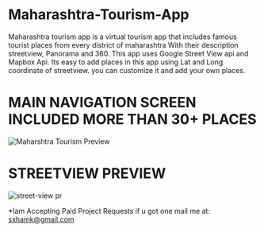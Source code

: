  # Maharashtra-Tourism-App
Maharashtra tourism app is a virtual tourism app that includes famous tourist places from every district of maharashtra With their description streetview, Panorama and 360. This app uses Google Street View api and Mapbox Api. Its easy to add places in this app using Lat and Long coordinate of streetview. you can customize it and add your own places.

 # MAIN NAVIGATION SCREEN INCLUDED MORE THAN 30+ PLACES
![Maharshtra Tourism Preview](https://user-images.githubusercontent.com/119067189/229337369-42da4fcb-1682-494a-92fe-dfda46a53590.png)

 # STREETVIEW PREVIEW
![street-view pr](https://user-images.githubusercontent.com/119067189/229337376-d54bb16e-9278-46d0-8817-32841e946c08.png)

*Iam Accepting Paid Project Requests if u got one mail me at:
sxhamk@gmail.com
